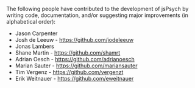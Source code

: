 The following people have contributed to the development of jsPsych by writing code, documentation, and/or suggesting major improvements (in alphabetical order):
* Jason Carpenter
* Josh de Leeuw - https://github.com/jodeleeuw
* Jonas Lambers
* Shane Martin - https://github.com/shamrt
* Adrian Oesch - https://github.com/adrianoesch
* Marian Sauter - https://github.com/mariansauter
* Tim Vergenz - https://github.com/vergenzt
* Erik Weitnauer - https://github.com/eweitnauer
